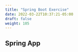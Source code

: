 ```yaml
---
title: "Spring Boot Exercise"
date: 2022-03-22T10:37:21-05:00
draft: false
weight: 105
---
```


## Spring App